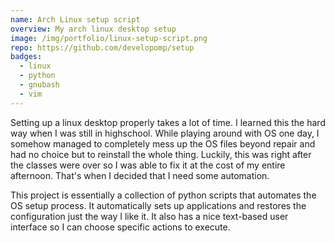```yaml
---
name: Arch Linux setup script
overview: My arch linux desktop setup
image: /img/portfolio/linux-setup-script.png
repo: https://github.com/developomp/setup
badges:
  - linux
  - python
  - gnubash
  - vim
---
```


Setting up a linux desktop properly takes a lot of time.
I learned this the hard way when I was still in highschool.
While playing around with OS one day, I somehow managed to completely mess up the OS files beyond repair and had no choice but to reinstall the whole thing.
Luckily, this was right after the classes were over so I was able to fix it at the cost of my entire afternoon.
That's when I decided that I need some automation.

This project is essentially a collection of python scripts that automates the OS setup process.
It automatically sets up applications and restores the configuration just the way I like it.
It also has a nice text-based user interface so I can choose specific actions to execute.
